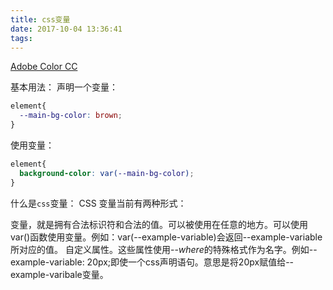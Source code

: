```yaml
---
title: css变量
date: 2017-10-04 13:36:41
tags:
---
```


[Adobe Color CC](https://color.adobe.com/zh/create/color-wheel/)

基本用法：
声明一个变量：
```css
element{
  --main-bg-color: brown;
}
```
使用变量：
```css
element{
  background-color: var(--main-bg-color);
}
```

<!-- more -->

什么是`css`变量：
CSS 变量当前有两种形式：

变量，就是拥有合法标识符和合法的值。可以被使用在任意的地方。可以使用var()函数使用变量。例如：var(--example-variable)会返回--example-variable所对应的值。
自定义属性。这些属性使用--*where*的特殊格式作为名字。例如--example-variable: 20px;即使一个css声明语句。意思是将20px赋值给--example-varibale变量。

<div class="to-be-continued"></div>
